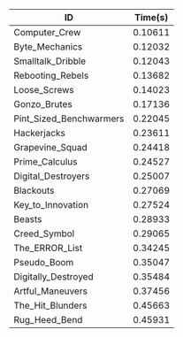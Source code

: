 |ID|Time(s)|
|-|-|
|Computer_Crew|0.10611|
|Byte_Mechanics|0.12032|
|Smalltalk_Dribble|0.12043|
|Rebooting_Rebels|0.13682|
|Loose_Screws|0.14023|
|Gonzo_Brutes|0.17136|
|Pint_Sized_Benchwarmers|0.22045|
|Hackerjacks|0.23611|
|Grapevine_Squad|0.24418|
|Prime_Calculus|0.24527|
|Digital_Destroyers|0.25007|
|Blackouts|0.27069|
|Key_to_Innovation|0.27524|
|Beasts|0.28933|
|Creed_Symbol|0.29065|
|The_ERROR_List|0.34245|
|Pseudo_Boom|0.35047|
|Digitally_Destroyed|0.35484|
|Artful_Maneuvers|0.37456|
|The_Hit_Blunders|0.45663|
|Rug_Heed_Bend|0.45931|
